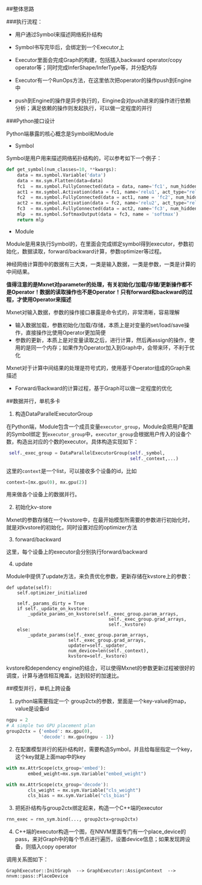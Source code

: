##整体思路

###执行流程：

- 用户通过Symbol来描述网络拓扑结构

- Symbol书写完毕后，会绑定到一个Executor上

- Executor里面会完成Graph的构建，包括插入backward operator/copy operator等；同时完成InferShape/InferType等，并分配内存

- Executor有一个RunOps方法，在这里依次把operator的操作push到Engine中

- push到Engine的操作是异步执行的，Eingine会对push进来的操作进行依赖分析；满足依赖的操作则发起执行，可以做一定程度的并行


###Python接口设计

Python端暴露的核心概念是Symbol和Module

- Symbol

Symbol是用户用来描述网络拓扑结构的，可以参考如下一个例子：

```python
def get_symbol(num_classes=10, **kwargs):
    data = mx.symbol.Variable('data')
    data = mx.sym.Flatten(data=data)
    fc1  = mx.symbol.FullyConnected(data = data, name='fc1', num_hidden=128)
    act1 = mx.symbol.Activation(data = fc1, name='relu1', act_type="relu")
    fc2  = mx.symbol.FullyConnected(data = act1, name = 'fc2', num_hidden = 64)
    act2 = mx.symbol.Activation(data = fc2, name='relu2', act_type="relu")
    fc3  = mx.symbol.FullyConnected(data = act2, name='fc3', num_hidden=num_classes)
    mlp  = mx.symbol.SoftmaxOutput(data = fc3, name = 'softmax')
    return mlp
```


- Module

Module是用来执行Symbol的，在里面会完成绑定symbol得到executor，参数初始化，数据读取，forward/backward计算，参数optimizer等过程。

神经网络计算图中的数据有三大类，一类是输入数据，一类是参数，一类是计算的中间结果。

**值得注意的是Mxnet对parameter的处理，有关初始化/加载/存储/更新操作都不是Operator！数据的读取操作也不是Operator！只有forward和backward的过程，才使用Operator来描述**


Mxnet对输入数据，参数的操作接口暴露是命令式的，非常清晰，容易理解

- 输入数据加载，参数初始化/加载/存储，本质上是对变量的set/load/save操作，直接操作比使用Operator更加简便
- 参数的更新，本质上是对变量读取之后，进行计算，然后再assign的操作，使用的是同一个内存；如果作为Operator加入到Graph中，会带来环，不利于优化

Mxnet对于计算中间结果的处理是符号式的，使用基于Operator组成的Graph来描述

- Forward/Backward的计算过程，基于Graph可以做一定程度的优化



##数据并行，单机多卡


1. 构造DataParallelExecutorGroup

在Python端，Module包含一个成员变量`executor_group`，Module会把用户配置的Symbol绑定
到`executor_group`中，`executor_group`会根据用户传入的设备个数，构造出对应的个数的executor。具体构造实现如下：

```python
 self._exec_group = DataParallelExecutorGroup(self._symbol, 
                                              self._context,...)
```

这里的`context`是一个list，可以接收多个设备的id，比如

```python
context=[mx.gpu(0), mx.gpu(2)]
```
用来做各个设备上的数据并行。

2. 初始化kv-store

Mxnet的参数存储在一个kvstore中，在最开始模型所需要的参数进行初始化时，就是对kvstore的初始化，同时设置对应的optimizer方法


3. forward/backward

这里，每个设备上的executor会分别执行forward/backward


4. update

Module中提供了update方法，来负责优化参数，更新存储在kvstore上的参数：

```
def update(self):
    self.optimizer_initialized

    self._params_dirty = True
    if self._update_on_kvstore:
        _update_params_on_kvstore(self._exec_group.param_arrays,
                                      self._exec_group.grad_arrays,
                                      self._kvstore)
    else:
        _update_params(self._exec_group.param_arrays,
                       self._exec_group.grad_arrays,
                       updater=self._updater,
                       num_device=len(self._context),
                       kvstore=self._kvstore)
```


kvstore和dependency engine的结合，可以使得Mxnet的参数更新过程被很好的调度，计算与通信相互掩盖，达到较好的加速比。

##模型并行，单机上跨设备


1. python端需要指定一个 group2ctx的参数，里面是一个key-value的map，value是设备id

 
```python
ngpu = 2
# A simple two GPU placement plan
group2ctx = {'embed': mx.gpu(0),
             'decode': mx.gpu(ngpu - 1)}
```


2. 在配置模型并行的拓扑结构时，需要构造Symbol，并且给每层指定一个key，这个key就是上面map中的key

```python
with mx.AttrScope(ctx_group='embed'):
        embed_weight=mx.sym.Variable("embed_weight")

with mx.AttrScope(ctx_group='decode'):
        cls_weight = mx.sym.Variable("cls_weight")
        cls_bias = mx.sym.Variable("cls_bias")
```

3. 把拓扑结构与group2ctx绑定起来，构造一个C++端的executor


```python
rnn_exec = rnn_sym.bind(..., group2ctx=group2ctx)
```


4. C++端的executor构造一个图，在NNVM里面专门有一个place_device的pass，来对Graph中的每个节点进行遍历，设置device信息；如果发现跨设备，则插入copy operator

调用关系图如下：
```
GraphExecutor::InitGraph  --> GraphExecutor::AssignContext  --> nnvm::pass::PlaceDevice
```
